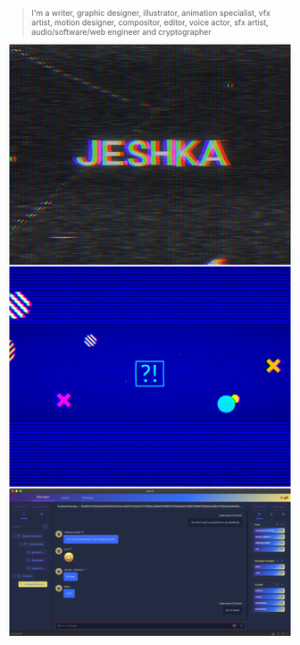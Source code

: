 > I'm a writer, graphic designer, illustrator, animation specialist, vfx artist, motion designer, compositor, editor, voice actor, sfx artist, audio/software/web engineer and cryptographer


[<img src='_images/b98db494-5e0b-48f0-9e63-be4308256cd0_carw_202x158x640.png' class="quickLink">](animation.md#jeshly-the-history-of-fire)
[<img src='_images/3e3bd39e-00ce-46d4-9101-863502a4aa84_carw_202x158x640.png' class="quickLink">](design.md#jeshly-infographics-channel)
[<img src='_images/0.9.3.png' class="quickLink">](quest-network.md)

